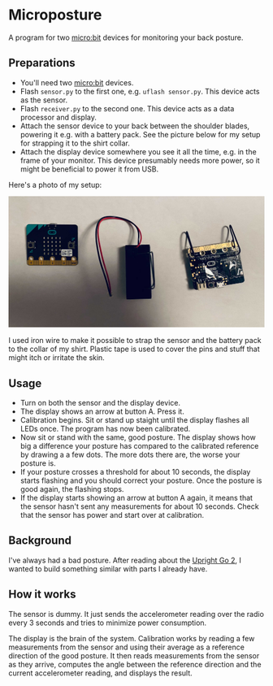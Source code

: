 # Microposture

A program for two [micro:bit] devices for monitoring your back posture.

## Preparations

- You'll need two [micro:bit] devices.
- Flash `sensor.py` to the first one, e.g. `uflash sensor.py`. This device acts
  as the sensor.
- Flash `receiver.py` to the second one. This device acts as a data processor
  and display.
- Attach the sensor device to your back between the shoulder blades, powering it
  e.g. with a battery pack. See the picture below for my setup for strapping it
  to the shirt collar.
- Attach the display device somewhere you see it all the time, e.g. in the frame
  of your monitor. This device presumably needs more power, so it might be
  beneficial to power it from USB.

Here's a photo of my setup:

![](photo.jpg)

I used iron wire to make it possible to strap the sensor and the battery pack to
the collar of my shirt. Plastic tape is used to cover the pins and stuff that
might itch or irritate the skin.

## Usage

- Turn on both the sensor and the display device.
- The display shows an arrow at button A. Press it.
- Calibration begins. Sit or stand up staight until the display flashes all
  LEDs once. The program has now been calibrated.
- Now sit or stand with the same, good posture. The display shows how big a
  difference your posture has compared to the calibrated reference by drawing a
  a few dots. The more dots there are, the worse your posture is.
- If your posture crosses a threshold for about 10 seconds, the display starts
  flashing and you should correct your posture. Once the posture is good again,
  the flashing stops.
- If the display starts showing an arrow at button A again, it means that the
  sensor hasn't sent any measurements for about 10 seconds. Check that the
  sensor has power and start over at calibration.

## Background

I've always had a bad posture. After reading about the [Upright Go 2], I wanted
to build something similar with parts I already have.

## How it works

The sensor is dummy. It just sends the accelerometer reading over the radio
every 3 seconds and tries to minimize power consumption.

The display is the brain of the system. Calibration works by reading a few
measurements from the sensor and using their average as a reference direction of
the good posture. It then reads measurements from the sensor as they arrive,
computes the angle between the reference direction and the current accelerometer
reading, and displays the result.

[micro:bit]: https://microbit.org/
[Upright Go 2]: https://store.uprightpose.com/products/upright-go2
